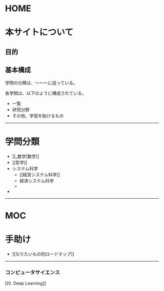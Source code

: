 # HOME

# 本サイトについて

## 目的




## 基本構成

学問の分類は、〜〜〜に従っている。

各学問は、以下のように構成されている。

- 一覧
- 研究分野
- その他、学習を助けるもの


----
# 学問分類

- [[_数学|数学]]
- [[哲学]]
- システム科学
	- [[経営システム科学]]
	- 経済システム科学
	- 
- 

----
# MOC

# 手助け

- [[なりたいもの別ロードマップ]]


----

### コンピュータサイエンス

[[0. Deep Learning]]

